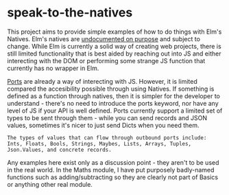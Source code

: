 # speak-to-the-natives

This project aims to provide simple examples of how to do things with Elm's Natives. Elm's natives are [undocumented on purpose](https://groups.google.com/forum/#!topic/elm-discuss/DPuUPv72abc) and subject to change. While Elm is currently a solid way of creating web projects, there is still limited functionality that is best aided by reaching out into JS and either interecting with the DOM or performing some strange JS function that currently has no wrapper in Elm.

[Ports](http://elm-lang.org/guide/interop#ports) are already a way of interecting with JS. However, it is limited compared the accesibility possible through using Natives. If something is defined as a function through natives, then it is simpler for the developer to understand - there's no need to introduce the ports keyword, nor have any level of JS if your API is well defined. Ports currently support a limited set of types to be sent through them - while you can send records and JSON values, sometimes it's nicer to just send Dicts when you need them.

```
The types of values that can flow through outbound ports include:
Ints, Floats, Bools, Strings, Maybes, Lists, Arrays, Tuples,
Json.Values, and concrete records.
```

Any examples here exist only as a discussion point - they aren't to be used in the real world. In the Maths module, I have put purposely badly-named functions such as adding/subtracting so they are clearly not part of Basics or anything other real module.

